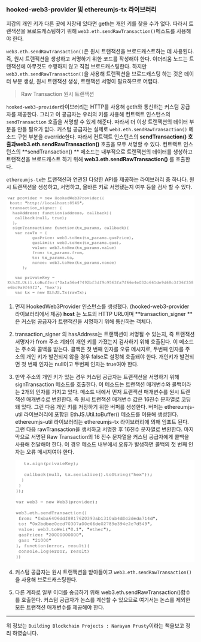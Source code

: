 ### hooked-web3-provider 및 ethereumjs-tx 라이브러리

지갑의 개인 키가 다른 곳에 저장돼 있다면 geth는 개인 키를 찾을 수가 없다. 따라서 트랜잭션을 브로드캐스팅하기 위해 `web3.eth.sendRawTransaction()`메소드를 사용해야 한다.

`web3.eth.sendRawTransaction()`은 윈시 트랜잭션을 브로드캐스트하는 데 사용된다. 즉, 원시 트랜잭션을 생성하고 서명하기 위한 코드를 작성해야 한다. 이더리움 노드는 트랜잭션에 아무것도 수행하지 않고 직접 브로드캐스팅한다. 하지만 `web3.eth.sendRawTransaction()`을 사용해 트랜잭션을 브로드캐스팅 하는 것은 데이터 부분 생성, 원시 트랜잭션 생성, 트랜잭션 서명이 필요하므로 어렵다.

> Raw Transaction 원시 트랜잭션

`hooked-web3-provider`라이브러리는 HTTP를 사용해 geth와 통신하는 커스텀 공급자를 제공한다. 그리고 이 공급자는 우리의 키를 사용해 컨트랙트 인스턴스의 `sendTransaction` 호출을 서명할 수 있게 해준다. 따라서 더 이상 트랜잭션의 데이터 부분을 만들 필요가 없다. 커스텀 공급자는 실제로 `web3.eth.sendRawTransaction()` 메소드 구현 부분을 override한다. 따라서 컨트랙트 인스턴스의 **sendTransaction() **호출과**web3.eth.sendRawTransaction()** 호출을 모두 서명할 수 있다. 컨트랙트 인스턴스의  **sendTransaction() ** 메소드는 내부적으로 트랜잭션의 데이터를 생성하고 트랜잭션을 브로드캐스트 하기 위해 **web3.eth.sendRawTransaction()** 를 호출한다.

`ethereumjs-tx`는 트랜잭션과 연관된 다양한 API를 제공하는 라이브러리 중 하나다. 원시 트랜잭션을 생성하고, 서명하고, 올바른 키로 서명됐는지 여부 등을 검사 할 수 있다.

<img src = "..\img\HookedWeb3Provider.png">

1. 먼저 HookedWeb3Provider 인스턴스를 생성했다. (hooked-web3-provider 라이브러리에서 제공) **host** 는 노드의 HTTP URL이며 **transaction_signer **은 커스텀 공급자가 트랜잭션을 서명하기 위해 통신하는 객체다.

2. transaction_signer 의 hasAddress는 트랜잭션이 서명될 수 있는지, 즉 트랜잭션 서명자가 from 주소 계좌의 개인 키를 가졌는지 검사하기 위해  호출된다. 이 메소드는 주소와 콜백을 받는다. 콜백은 첫 번째 인자를 오류 메시지로, 두번째 인자를 주소의 개인 키가 발견되지 않을 경우 false로 설정해 호출돼야 한다. 개인키가 발견되면 첫 번째 인자는 null이고 두번째 인자는 true여야 한다.

3. 만약 주소의 개인 키가 있는 경우 커스텀 공급자는 트랜잭션을 서명하기 위해 signTransaction 메소드를 호출한다. 이 메소드는 트랜잭션 매개변수와 콜백이라는 2개의 인자를 가지고 있다. 메소드 내에서 먼저 트랜잭션 매개변수를 원시 트랜잭션 매개변수로 변환한다. 즉 원시 트랜잭션 매개변수 값은 16진수 문자열로 코딩돼 있다. 그런 다음 개인 키를 저장하기 위한 버퍼를 생성한다. 버퍼는 ethereumjs-util 라이브러리에 포함된 EthJS.Util.toBuffer() 메소드를 이용해 생성된다. ethereumjs-util 라이브러리는 ethereumjs-tx 라이브러리에 의해 임포트 된다. 그런 다음 rawTransaction을 생서하고 서명한 후 16진수 문자열로 변환한다. 마지막으로 서명된 Raw Transaction의 16 진수 문자열을 커스텀 공급자에게 콜백을 사용해 전달해야 한다. 이 경우 메소드 내부에서 오류가 발생하면 콜백의 첫 번째 인자는 오류 메시지여야 한다.

   <img src = "..\img\HookedWeb3Provider2.png"> 

4. 커스텀 공급자는 원시 트랜잭션을 받아들이고 `web3.eth.sendRawTransaction()`을 사용해 브로드캐스팅한다.

5. 다른 계좌로 일부 이더를 송금하기 위해 web3.eth.sendRawTransaction()함수를 호출한다. 커스텀 공급자가 논스를 계산할 수 있으므로 여기서는 논스를 제외한 모든 트랜잭션 매개변수를 제공해야 한다.

---

위 정보는 `Building Blockchain Projects : Narayan Prusty`이라는 책을보고 정리 하였습니다. 